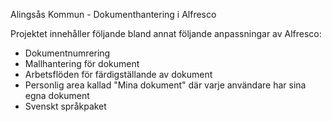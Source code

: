 Alingsås Kommun - Dokumenthantering i Alfresco

Projektet innehåller följande bland annat följande anpassningar av Alfresco:

  * Dokumentnumrering
  * Mallhantering för dokument
  * Arbetsflöden för färdigställande av dokument
  * Personlig area kallad "Mina dokument" där varje användare har sina egna dokument
  * Svenskt språkpaket